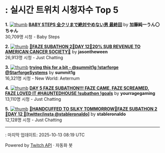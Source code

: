 # : 실시간 트위치 시청자수 Top 5

**1.** [![thumb](https://static-cdn.jtvnw.net/previews-ttv/live_user_kato_junichi0817-320x180.jpg)](https://twitch.tv/加藤純一うん〇ちゃん)
**[BABY STEPS 全クリまで絶対やめない男 最終回](https://twitch.tv/加藤純一うん〇ちゃん)** by **加藤純一うん〇ちゃん**<br>30,709명 시청  - Baby Steps

**2.** [![thumb](https://static-cdn.jtvnw.net/previews-ttv/live_user_jasontheween-320x180.jpg)](https://twitch.tv/jasontheween)
**[🔴FAZE SUBATHON 2🔴DAY 12🔴20% SUB REVENUE TO AMERICAN CANCER SOCIETY🔴](https://twitch.tv/jasontheween)** by **jasontheween**<br>26,913명 시청  - Just Chatting

**3.** [![thumb](https://static-cdn.jtvnw.net/previews-ttv/live_user_summit1g-320x180.jpg)](https://twitch.tv/summit1g)
**[trying this for a bit - @summit1g !starforge @StarforgeSystems](https://twitch.tv/summit1g)** by **summit1g**<br>16,321명 시청  - New World: Aeternum

**4.** [![thumb](https://static-cdn.jtvnw.net/previews-ttv/live_user_yourragegaming-320x180.jpg)](https://twitch.tv/yourragegaming)
**[DAY 5 FAZE SUBATHON!!! FAZE CAME, FAZE SCREAMED, FAZE LOVED IT #HAUNTEDHOUSE !subathon !goals](https://twitch.tv/yourragegaming)** by **yourragegaming**<br>13,110명 시청  - Just Chatting

**5.** [![thumb](https://static-cdn.jtvnw.net/previews-ttv/live_user_stableronaldo-320x180.jpg)](https://twitch.tv/stableronaldo)
**[🧛HANDCUFFED TO SILKY TOMMORROW🧛FAZE SUBATHON 2🧛DAY 12 🧛[twitter/insta @stableronaldo]](https://twitch.tv/stableronaldo)** by **stableronaldo**<br>12,128명 시청  - Just Chatting


---
: 마지막 업데이트: 2025-10-13 08:19 UTC

Powered by [Twitch API](https://dev.twitch.tv/docs/api/reference) · 자동화 봇